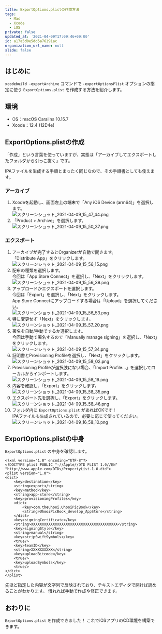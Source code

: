 ```yaml
---
title: ExportOptions.plistの作成方法
tags:
  - Mac
  - Xcode
  - iOS
private: false
updated_at: '2021-04-09T17:09:46+09:00'
id: a17a5d0e5dd5a76191ac
organization_url_name: null
slide: false
---
```

## はじめに

`xcodebuild -exportArchive` コマンドで `-exportOptionsPlist` オプションの指定に使う `ExportOptions.plist` を作成する方法を紹介します。

## 環境

- OS：macOS Caralina 10.15.7
- Xcode：12.4 (12D4e)

## ExportOptions.plistの作成

「作成」という言葉を使っていますが、実態は「アーカイブしてエクスポートしたフォルダから引っこ抜く」です。

IPAファイルを生成する手順とまったく同じなので、その手順書としても使えます。

### アーカイブ

1. Xcodeを起動し、画面左上の端末で「Any iOS Device (arm64)」を選択します。  
![スクリーンショット_2021-04-09_15_47_44.png](https://qiita-image-store.s3.ap-northeast-1.amazonaws.com/0/138245/0e3b7a33-361c-fa77-bfb9-52afe8229d7b.png)
2. 「Product > Archive」を選択します。  
![スクリーンショット_2021-04-09_15_50_37.png](https://qiita-image-store.s3.ap-northeast-1.amazonaws.com/0/138245/8b11b771-6545-1a6f-b387-4903aa1686f2.png)

### エクスポート

1. アーカイブが完了するとOrganizerが自動で開きます。  
「Distribute App」をクリックします。  
![スクリーンショット_2021-04-09_15_56_15.png](https://qiita-image-store.s3.ap-northeast-1.amazonaws.com/0/138245/4db31b8e-2568-9877-1b5d-6485ab656897.png)
2. 配布の種類を選択します。  
今回は「App Store Connect」を選択し、「Next」をクリックします。  
![スクリーンショット_2021-04-09_15_56_39.png](https://qiita-image-store.s3.ap-northeast-1.amazonaws.com/0/138245/ef421efa-ce97-c6de-66aa-ab7d4f811973.png)
3. アップロードかエクスポートを選択します。  
今回は「Export」を選択し、「Next」をクリックします。  
App Store Connectにアップロードする場合は「Upload」を選択してください。  
![スクリーンショット_2021-04-09_15_56_53.png](https://qiita-image-store.s3.ap-northeast-1.amazonaws.com/0/138245/e9a4c7e7-33ce-7f93-727c-ba1abac4e24f.png)
4. 特に変更せず「Next」をクリックします。  
![スクリーンショット_2021-04-09_15_57_20.png](https://qiita-image-store.s3.ap-northeast-1.amazonaws.com/0/138245/c62ff898-c45a-71e7-eb21-0779ab846d7b.png)
5. 署名を自動/手動でするか選択します。  
今回は手動で署名するので「Manually manage signing」を選択し、「Next」をクリックします。  
![スクリーンショット_2021-04-09_15_57_34.png](https://qiita-image-store.s3.ap-northeast-1.amazonaws.com/0/138245/d71ad619-c793-289d-bbf8-a83333c1feff.png)
6. 証明書とProvisioning Profileを選択し、「Next」をクリックします。  
![スクリーンショット_2021-04-09_15_58_02.png](https://qiita-image-store.s3.ap-northeast-1.amazonaws.com/0/138245/bbecb867-699e-799d-6dd9-1c42ff9dfccd.png)
7. Provisioning Profileが選択肢にない場合、「Import Profile...」を選択してローカルからインポートします。  
![スクリーンショット_2021-04-09_15_58_19.png](https://qiita-image-store.s3.ap-northeast-1.amazonaws.com/0/138245/96fd4133-5317-3e99-910f-44587995b549.png)
8. 内容を確認し、「Export」をクリックします。  
![スクリーンショット_2021-04-09_15_58_35.png](https://qiita-image-store.s3.ap-northeast-1.amazonaws.com/0/138245/feec73cc-2a51-fce6-005a-2fd51524cd84.png)
9. エクスポート先を選択し、「Export」をクリックします。  
![スクリーンショット_2021-04-09_15_58_46.png](https://qiita-image-store.s3.ap-northeast-1.amazonaws.com/0/138245/3b8728b2-1da4-6f47-1b89-da95e93565ed.png)
10. フォルダ内に `ExportOptions.plist` があればOKです！  
IPAファイルも生成されているので、必要に応じて使ってください。  
![スクリーンショット_2021-04-09_16_58_10.png](https://qiita-image-store.s3.ap-northeast-1.amazonaws.com/0/138245/33747b3c-e7e7-afa0-c112-388b03229ffd.png)

## ExportOptions.plistの中身

`ExportOptions.plist` の中身を確認します。

```xml:ExportOptions.plist
<?xml version="1.0" encoding="UTF-8"?>
<!DOCTYPE plist PUBLIC "-//Apple//DTD PLIST 1.0//EN" "http://www.apple.com/DTDs/PropertyList-1.0.dtd">
<plist version="1.0">
<dict>
	<key>destination</key>
	<string>export</string>
	<key>method</key>
	<string>app-store</string>
	<key>provisioningProfiles</key>
	<dict>
		<key>com.theuhooi.UhooiPicBook</key>
		<string>UhooiPicBook_develop_AppStore</string>
	</dict>
	<key>signingCertificate</key>
	<string>XXXXXXXXXXXXXXXXXXXXXXXXXXXXXXXXXXXXXXXX</string>
	<key>signingStyle</key>
	<string>manual</string>
	<key>stripSwiftSymbols</key>
	<true/>
	<key>teamID</key>
	<string>XXXXXXXXXX</string>
	<key>uploadBitcode</key>
	<true/>
	<key>uploadSymbols</key>
	<true/>
</dict>
</plist>
```

先ほど指定した内容が文字列で反映されており、テキストエディタで開けば読めることがわかります。
慣れれば手動で作成や修正できます。

## おわりに

`ExportOptions.plist` を作成できました！
これでiOSアプリのCD環境を構築できます。
